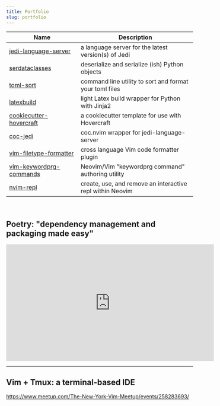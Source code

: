 ```yaml
---
title: Portfolio
slug: portfolio
---
```


| Name                                                                           | Description                                               |
|--------------------------------------------------------------------------------|-----------------------------------------------------------|
| [jedi-language-server](https://github.com/pappasam/jedi-language-server)       | a language server for the latest version(s) of Jedi       |
| [serdataclasses](https://github.com/pappasam/serdataclasses)                   | deserialize and serialize (ish) Python objects            |
| [toml-sort](https://github.com/pappasam/toml-sort)                             | command line utility to sort and format your toml files   |
| [latexbuild](https://github.com/pappasam/latexbuild)                           | light Latex build wrapper for Python with Jinja2          |
| [cookiecutter-hovercraft](https://github.com/pappasam/cookiecutter-hovercraft) | a cookiecutter template for use with Hovercraft           |
| [coc-jedi](https://github.com/pappasam/coc-jedi)                               | coc.nvim wrapper for jedi-language-server                 |
| [vim-filetype-formatter](https://github.com/pappasam/vim-filetype-formatter)   | cross language Vim code formatter plugin                  |
| [vim-keywordprg-commands](https://github.com/pappasam/vim-keywordprg-commands) | Neovim/Vim "keywordprg command" authoring utility         |
| [nvim-repl](https://github.com/pappasam/nvim-repl)                             | create, use, and remove an interactive repl within Neovim |

<br>

## Poetry: "dependency management and packaging made easy"

<iframe width="560" height="315" src="https://www.youtube-nocookie.com/embed/QX_Nhu1zhlg" frameborder="0" allow="accelerometer; autoplay; encrypted-media; gyroscope; picture-in-picture" allowfullscreen></iframe>

<hr>

## Vim + Tmux: a terminal-based IDE

<https://www.meetup.com/The-New-York-Vim-Meetup/events/258283693/>
